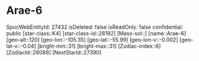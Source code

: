 ﻿---
location: [-55.99,-105.35,120]
type: Station
tags:
- astro/Star

---

# Arae-6

SpocWebEntityId: 27432
isDeleted: false
isReadOnly: false
confidential: public
[star-class::K4]
[star-class-id::28192]
[Mass-sol::]
[name::Arae-6]
[geo-alt::120]
[geo-lon::-105.35]
[geo-lat::-55.99]
[geo-lon-v::-0.002]
[geo-lat-v::-0.04]
[bright-min::31]
[bright-max::31]
[Zodiac-index::6]
[ZodiacId::28088]
[NextStarId::27390]

